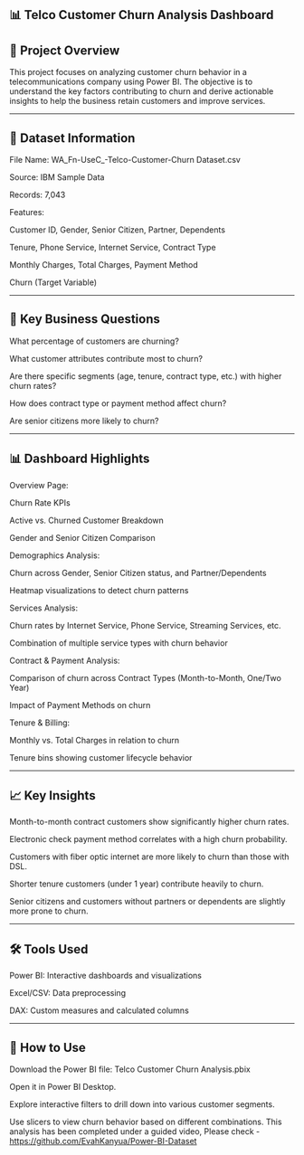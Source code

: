 📊 Telco Customer Churn Analysis Dashboard
---------------------------------------------------------------------------------------------------------------------------------------------------------------------------
🧾 Project Overview
---------------------------------------------------------------------------------------------------------------------------------------------------------------------------
This project focuses on analyzing customer churn behavior in a telecommunications company using Power BI. The objective is to understand the key factors contributing to churn and derive actionable insights to help the business retain customers and improve services.

----------------------------------------------------------------------------------------------------------------------------------------------------------------------------
📁 Dataset Information
----------------------------------------------------------------------------------------------------------------------------------------------------------------------------
File Name: WA_Fn-UseC_-Telco-Customer-Churn Dataset.csv

Source: IBM Sample Data

Records: 7,043

Features:

Customer ID, Gender, Senior Citizen, Partner, Dependents

Tenure, Phone Service, Internet Service, Contract Type

Monthly Charges, Total Charges, Payment Method

Churn (Target Variable)

----------------------------------------------------------------------------------------------------------------------------------------------------------------------------
📌 Key Business Questions
----------------------------------------------------------------------------------------------------------------------------------------------------------------------------
What percentage of customers are churning?

What customer attributes contribute most to churn?

Are there specific segments (age, tenure, contract type, etc.) with higher churn rates?

How does contract type or payment method affect churn?

Are senior citizens more likely to churn?

----------------------------------------------------------------------------------------------------------------------------------------------------------------------------
📊 Dashboard Highlights
----------------------------------------------------------------------------------------------------------------------------------------------------------------------------
Overview Page:

Churn Rate KPIs

Active vs. Churned Customer Breakdown

Gender and Senior Citizen Comparison

Demographics Analysis:

Churn across Gender, Senior Citizen status, and Partner/Dependents

Heatmap visualizations to detect churn patterns

Services Analysis:

Churn rates by Internet Service, Phone Service, Streaming Services, etc.

Combination of multiple service types with churn behavior

Contract & Payment Analysis:

Comparison of churn across Contract Types (Month-to-Month, One/Two Year)

Impact of Payment Methods on churn

Tenure & Billing:

Monthly vs. Total Charges in relation to churn

Tenure bins showing customer lifecycle behavior

----------------------------------------------------------------------------------------------------------------------------------------------------------------------------
📈 Key Insights
----------------------------------------------------------------------------------------------------------------------------------------------------------------------------

Month-to-month contract customers show significantly higher churn rates.

Electronic check payment method correlates with a high churn probability.

Customers with fiber optic internet are more likely to churn than those with DSL.

Shorter tenure customers (under 1 year) contribute heavily to churn.

Senior citizens and customers without partners or dependents are slightly more prone to churn.

----------------------------------------------------------------------------------------------------------------------------------------------------------------------------
🛠️ Tools Used
----------------------------------------------------------------------------------------------------------------------------------------------------------------------------
Power BI: Interactive dashboards and visualizations

Excel/CSV: Data preprocessing

DAX: Custom measures and calculated columns

----------------------------------------------------------------------------------------------------------------------------------------------------------------------------
📂 How to Use
----------------------------------------------------------------------------------------------------------------------------------------------------------------------------
Download the Power BI file: Telco Customer Churn Analysis.pbix

Open it in Power BI Desktop.

Explore interactive filters to drill down into various customer segments.

Use slicers to view churn behavior based on different combinations.
This analysis has been completed under a guided video, Please check - https://github.com/EvahKanyua/Power-BI-Dataset
